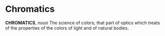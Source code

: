 # Chromatics

**CHROMATICS**, _noun_ The science of colors; that part of optics which treats of the properties of the colors of light and of natural bodies.